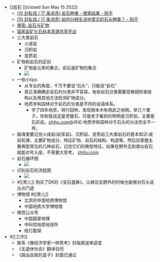 - [[岩石 ]](closed Sun May 15 2022)
    - [(10 封私信 / 17 条消息) 岩石种类 - 搜索结果 - 知乎](https://www.zhihu.com/search?type=content&q=%E5%B2%A9%E7%9F%B3%E7%A7%8D%E7%B1%BB)
    - [(10 封私信 / 17 条消息) 如何分辨生活中常见的石头种类？ - 知乎](https://www.zhihu.com/question/27199854)
    - [搜索: 岩石与矿物](https://www.douban.com/search?q=%E5%B2%A9%E7%9F%B3%E4%B8%8E%E7%9F%BF%E7%89%A9)
    - [国家岩矿化石标本资源共享平台](http://www.nimrf.net.cn/ept/list)
    - 三大类岩石
        - 火成岩
        - 沉积岩
        - 变质岩
    - 矿物和岩石的区别
        - 矿物是元素的集合，岩石是矿物的集合
        - ![](https://firebasestorage.googleapis.com/v0/b/firescript-577a2.appspot.com/o/imgs%2Fapp%2Fxinyiheng%2F-IWl5r_2Yr.png?alt=media&token=90d57e72-1ce3-4f1b-9881-531bc02ca5ad)
    - 一些小tips
        - 从专业的角度，千万不要说“石头”，只能说“岩石”
        - 真正准确确定岩石的分类并不容易，有些岩石分类需要显微镜检查结构以及用其他方法检测矿物成分。
        - 地质学和园林对于岩石的分类是不同的话语体系。
            - 学了四年地质，转行园林，发现根本木有用武之地啊。举几个栗子。你和我说这是灵璧石，可是老子看到的明明是沉积岩，主要是石灰岩。[zhihu.com](https://www.zhihu.com/question/27199854)@评论:地质学和园林对于石头的分法完全不一样。
    -  脑海里要记住火成岩(岩浆岩)、沉积岩、变质岩三大类岩石的基本知识:成岩机理、主要矿物成分、特征矿物、岩石的结构、构造等。然后应掌握主要典型常见的几种岩石，记住它们的典型特征，如果在野外见到类似岩石就能对号入座，不需要大思考。 [zhihu.com](https://www.zhihu.com/question/27199854)
    - 岩石循环图
        - ![](https://firebasestorage.googleapis.com/v0/b/firescript-577a2.appspot.com/o/imgs%2Fapp%2Fxinyiheng%2FQDcPGC9L0Y.png?alt=media&token=ef99a395-dda1-4837-b0ac-1b1babe7bf8f)
    - 识别岩石的流程图
        - ![](https://firebasestorage.googleapis.com/v0/b/firescript-577a2.appspot.com/o/imgs%2Fapp%2Fxinyiheng%2FbzFJipw_Ai.png?alt=media&token=aace6ca5-288d-481d-892d-c60fee8b35a4)
    - #[[育儿]] 购买了DK的《宝石盛典》，让麻豆去野外的时候也能够对石头说出点门道
    - 博物馆  #[[育儿]]
        - 北京的中国地质博物馆
        - 中国地质大学博物馆
    - 微信公众号
        - 中国国家地理
        - 中科院地质地球所
        - 桔灯勘探
- #[[工作]] 
    - 联系《像经济学家一样思考》封版扉送审适宜
    - 《无退休社会》翻译合同
    - 《跳出自我的盒子》封面已通过
